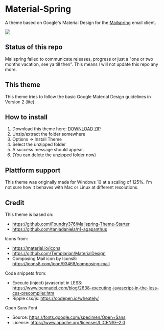 # Material-Spring

A theme based on Google's Material Design for the [Mailspring](http://www.getmailspring.com/) email client.

<img src="https://raw.githubusercontent.com/LightSnowDev/Material-Spring/master/screenshot/wallpaper_screenshot.jpg" />

## Status of this repo
Mailspring failed to communicate releases, progress or just a "one or two months vacation, see ya till then". This means I will not update this repo any more.

## This theme

This theme tries to follow the basic Google Material Design guidelines in Version 2 (lite).

## How to install

1. Download this theme here: [DOWNLOAD ZIP](https://codeload.github.com/LightSnowDev/Material-Spring/zip/master)
2. Unzip/extract the folder somewhere
3. Options -> Install Theme
4. Select the unzipped folder
5. A success message should appear.
6. (You can delete the unzipped folder now)

## Plattform support

This theme was originally made for Windows 10 at a scaling of 125%. I'm not sure how it behaves with Mac or Linux at different resolutions.

## Credit

This theme is based on:

- https://github.com/Foundry376/Mailspring-Theme-Starter
- https://github.com/taniadaniela/n1-agapanthus

Icons from:

- https://material.io/icons
- https://github.com/Templarian/MaterialDesign
- Composing Mail icon by Icons8: https://icons8.com/icon/93468/composing-mail

Code snippets from:

- Execute (inject) javascript in LESS: https://www.bennadel.com/blog/2638-executing-javascript-in-the-less-css-precompiler.htm
- Ripple css/js: https://codepen.io/wheately/

Open Sans Font

- Source: https://fonts.google.com/specimen/Open+Sans
- License: https://www.apache.org/licenses/LICENSE-2.0
